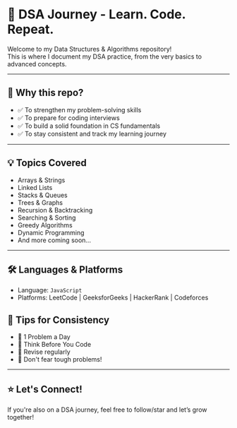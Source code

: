 # 🚀 DSA Journey - Learn. Code. Repeat.

Welcome to my Data Structures & Algorithms repository!  
This is where I document my DSA practice, from the very basics to advanced concepts.

---

## 📌 Why this repo?

- ✅ To strengthen my problem-solving skills  
- ✅ To prepare for coding interviews  
- ✅ To build a solid foundation in CS fundamentals  
- ✅ To stay consistent and track my learning journey  

---

## 💡 Topics Covered

- Arrays & Strings  
- Linked Lists  
- Stacks & Queues  
- Trees & Graphs  
- Recursion & Backtracking  
- Searching & Sorting  
- Greedy Algorithms  
- Dynamic Programming  
- And more coming soon...

---

## 🛠️ Languages & Platforms

- Language: `JavaScript`
- Platforms: LeetCode | GeeksforGeeks | HackerRank | Codeforces


## 🧠 Tips for Consistency

- 📌 1 Problem a Day  
- 🧠 Think Before You Code  
- 🔁 Revise regularly  
- 🚫 Don't fear tough problems!

---

## ⭐ Let's Connect!

If you're also on a DSA journey, feel free to follow/star and let’s grow together!

